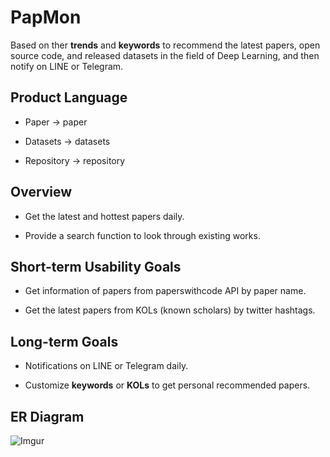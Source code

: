 # PapMon

Based on ther **trends** and **keywords** to recommend the latest papers, open source code, and released datasets in the field of Deep Learning, and then notify on LINE or Telegram.

## Product Language

* Paper -> paper

* Datasets -> datasets

* Repository -> repository

## Overview

* Get the latest and hottest papers daily.

* Provide a search function to look through existing works.

## Short-term Usability Goals

* Get information of papers from paperswithcode API by paper name.

* Get the latest papers from KOLs (known scholars) by twitter hashtags.

## Long-term Goals

* Notifications on LINE or Telegram daily.

* Customize **keywords** or **KOLs** to get personal recommended papers.

## ER Diagram

![Imgur](https://imgur.com/Xy56Rfo.png)

